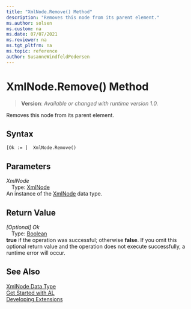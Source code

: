 ```yaml
---
title: "XmlNode.Remove() Method"
description: "Removes this node from its parent element."
ms.author: solsen
ms.custom: na
ms.date: 07/07/2021
ms.reviewer: na
ms.tgt_pltfrm: na
ms.topic: reference
author: SusanneWindfeldPedersen
---
```

[//]: # (START>DO_NOT_EDIT)
[//]: # (IMPORTANT:Do not edit any of the content between here and the END>DO_NOT_EDIT.)
[//]: # (Any modifications should be made in the .xml files in the ModernDev repo.)
# XmlNode.Remove() Method
> **Version**: _Available or changed with runtime version 1.0._

Removes this node from its parent element.


## Syntax
```AL
[Ok := ]  XmlNode.Remove()
```

## Parameters
*XmlNode*  
&emsp;Type: [XmlNode](xmlnode-data-type.md)  
An instance of the [XmlNode](xmlnode-data-type.md) data type.  

## Return Value
*[Optional] Ok*  
&emsp;Type: [Boolean](../boolean/boolean-data-type.md)  
**true** if the operation was successful; otherwise **false**.   If you omit this optional return value and the operation does not execute successfully, a runtime error will occur.  


[//]: # (IMPORTANT: END>DO_NOT_EDIT)
## See Also
[XmlNode Data Type](xmlnode-data-type.md)  
[Get Started with AL](../../devenv-get-started.md)  
[Developing Extensions](../../devenv-dev-overview.md)